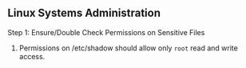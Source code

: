 ## Linux Systems Administration

Step 1: Ensure/Double Check Permissions on Sensitive Files

1. Permissions on /etc/shadow should allow only `root` read and write access.